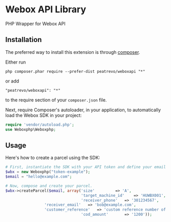 Webox API Library
=================
PHP Wrapper for Webox API

Installation
------------

The preferred way to install this extension is through [composer](http://getcomposer.org/download/).

Either run

```
php composer.phar require --prefer-dist peatrevo/weboxapi "*"
```

or add

```
"peatrevo/weboxapi": "*"
```

to the require section of your `composer.json` file.


Next, require Composer's autoloader, in your application, to automatically
load the Webox SDK in your project:
```PHP
require 'vendor/autoload.php';
use Weboxphp\Weboxphp;
```

Usage
-----
Here's how to create a parcel using the SDK:

```php
# First, instantiate the SDK with your API token and define your email address.
$wbx = new Weboxphp("token-example");
$email = "hello@example.com";

# Now, compose and create your parcel.
$wbx->createParcel($email, array('size'    		=> 'A',
                                 'target_machine_id'  	=> 'HUWBX001',
                                 'receiver_phone' 	=> '301234567',
				 'receiver_email' 	=> 'bob@example.com',
				 'customer_reference' 	=> 'custom reference number of parcel',
                                 'cod_amount'    	=> '1200'));
```

